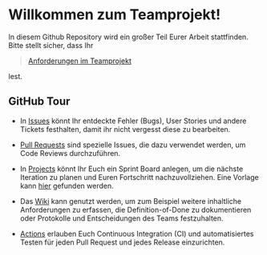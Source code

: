 # Willkommen zum Teamprojekt!

In diesem Github Repository wird ein großer Teil Eurer Arbeit stattfinden.
Bitte stellt sicher, dass Ihr

>  [Anforderungen im Teamprojekt](COURSE-DESCRIPTION.md)

lest.

## GitHub Tour

- In [Issues](../../issues) könnt Ihr entdeckte Fehler (Bugs), User Stories und andere Tickets festhalten, damit ihr nicht vergesst diese zu bearbeiten.

- [Pull Requests](../../pulls) sind spezielle Issues, die dazu verwendet werden, um Code Reviews durchzuführen.

- In [Projects](../../projects) könnt Ihr Euch ein Sprint Board anlegen, um die nächste Iteration zu planen und Euren Fortschritt nachzuvollziehen. Eine Vorlage kann [hier](https://github.com/se-tuebingen/teamprojekt-vorlage/projects/1) gefunden werden.

- Das [Wiki](../../wiki)  kann genutzt werden, um zum Beispiel weitere inhaltliche Anforderungen zu erfassen, die Definition-of-Done zu dokumentieren oder Protokolle und Entscheidungen des Teams festzuhalten.

- [Actions](../../actions) erlauben Euch Continuous Integration (CI) und automatisiertes Testen für jeden Pull Request und jedes Release einzurichten.
